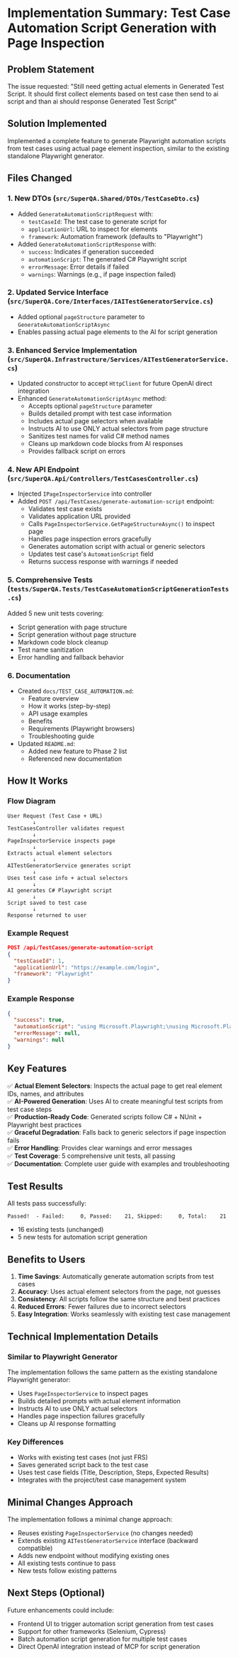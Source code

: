 # Implementation Summary: Test Case Automation Script Generation with Page Inspection

## Problem Statement

The issue requested: "Still need getting actual elements in Generated Test Script. It should first collect elements based on test case then send to ai script and than ai should response Generated Test Script"

## Solution Implemented

Implemented a complete feature to generate Playwright automation scripts from test cases using actual page element inspection, similar to the existing standalone Playwright generator.

## Files Changed

### 1. New DTOs (`src/SuperQA.Shared/DTOs/TestCaseDto.cs`)
- Added `GenerateAutomationScriptRequest` with:
  - `testCaseId`: The test case to generate script for
  - `applicationUrl`: URL to inspect for elements
  - `framework`: Automation framework (defaults to "Playwright")
- Added `GenerateAutomationScriptResponse` with:
  - `success`: Indicates if generation succeeded
  - `automationScript`: The generated C# Playwright script
  - `errorMessage`: Error details if failed
  - `warnings`: Warnings (e.g., if page inspection failed)

### 2. Updated Service Interface (`src/SuperQA.Core/Interfaces/IAITestGeneratorService.cs`)
- Added optional `pageStructure` parameter to `GenerateAutomationScriptAsync`
- Enables passing actual page elements to the AI for script generation

### 3. Enhanced Service Implementation (`src/SuperQA.Infrastructure/Services/AITestGeneratorService.cs`)
- Updated constructor to accept `HttpClient` for future OpenAI direct integration
- Enhanced `GenerateAutomationScriptAsync` method:
  - Accepts optional `pageStructure` parameter
  - Builds detailed prompt with test case information
  - Includes actual page selectors when available
  - Instructs AI to use ONLY actual selectors from page structure
  - Sanitizes test names for valid C# method names
  - Cleans up markdown code blocks from AI responses
  - Provides fallback script on errors

### 4. New API Endpoint (`src/SuperQA.Api/Controllers/TestCasesController.cs`)
- Injected `IPageInspectorService` into controller
- Added `POST /api/TestCases/generate-automation-script` endpoint:
  - Validates test case exists
  - Validates application URL provided
  - Calls `PageInspectorService.GetPageStructureAsync()` to inspect page
  - Handles page inspection errors gracefully
  - Generates automation script with actual or generic selectors
  - Updates test case's `AutomationScript` field
  - Returns success response with warnings if needed

### 5. Comprehensive Tests (`tests/SuperQA.Tests/TestCaseAutomationScriptGenerationTests.cs`)
Added 5 new unit tests covering:
- Script generation with page structure
- Script generation without page structure
- Markdown code block cleanup
- Test name sanitization
- Error handling and fallback behavior

### 6. Documentation
- Created `docs/TEST_CASE_AUTOMATION.md`:
  - Feature overview
  - How it works (step-by-step)
  - API usage examples
  - Benefits
  - Requirements (Playwright browsers)
  - Troubleshooting guide
- Updated `README.md`:
  - Added new feature to Phase 2 list
  - Referenced new documentation

## How It Works

### Flow Diagram

```
User Request (Test Case + URL)
        ↓
TestCasesController validates request
        ↓
PageInspectorService inspects page
        ↓
Extracts actual element selectors
        ↓
AITestGeneratorService generates script
        ↓
Uses test case info + actual selectors
        ↓
AI generates C# Playwright script
        ↓
Script saved to test case
        ↓
Response returned to user
```

### Example Request

```json
POST /api/TestCases/generate-automation-script
{
  "testCaseId": 1,
  "applicationUrl": "https://example.com/login",
  "framework": "Playwright"
}
```

### Example Response

```json
{
  "success": true,
  "automationScript": "using Microsoft.Playwright;\nusing Microsoft.Playwright.NUnit;\nusing NUnit.Framework;\n\nnamespace PlaywrightTests;\n\n[Parallelizable(ParallelScope.Self)]\n[TestFixture]\npublic class Tests : PageTest\n{\n    [Test]\n    public async Task User_Login_Test()\n    {\n        await Page.GotoAsync(\"https://example.com/login\");\n        await Page.FillAsync(\"#username\", \"testuser\");\n        await Page.FillAsync(\"#password\", \"password123\");\n        await Page.ClickAsync(\"#loginButton\");\n        await Expect(Page).ToHaveURLAsync(\"https://example.com/dashboard\");\n    }\n}",
  "errorMessage": null,
  "warnings": null
}
```

## Key Features

✅ **Actual Element Selectors**: Inspects the actual page to get real element IDs, names, and attributes  
✅ **AI-Powered Generation**: Uses AI to create meaningful test scripts from test case steps  
✅ **Production-Ready Code**: Generated scripts follow C# + NUnit + Playwright best practices  
✅ **Graceful Degradation**: Falls back to generic selectors if page inspection fails  
✅ **Error Handling**: Provides clear warnings and error messages  
✅ **Test Coverage**: 5 comprehensive unit tests, all passing  
✅ **Documentation**: Complete user guide with examples and troubleshooting  

## Test Results

All tests pass successfully:
```
Passed!  - Failed:     0, Passed:    21, Skipped:     0, Total:    21
```

- 16 existing tests (unchanged)
- 5 new tests for automation script generation

## Benefits to Users

1. **Time Savings**: Automatically generate automation scripts from test cases
2. **Accuracy**: Uses actual element selectors from the page, not guesses
3. **Consistency**: All scripts follow the same structure and best practices
4. **Reduced Errors**: Fewer failures due to incorrect selectors
5. **Easy Integration**: Works seamlessly with existing test case management

## Technical Implementation Details

### Similar to Playwright Generator
The implementation follows the same pattern as the existing standalone Playwright generator:
- Uses `PageInspectorService` to inspect pages
- Builds detailed prompts with actual element information
- Instructs AI to use ONLY actual selectors
- Handles page inspection failures gracefully
- Cleans up AI response formatting

### Key Differences
- Works with existing test cases (not just FRS)
- Saves generated script back to the test case
- Uses test case fields (Title, Description, Steps, Expected Results)
- Integrates with the project/test case management system

## Minimal Changes Approach

The implementation follows a minimal change approach:
- Reuses existing `PageInspectorService` (no changes needed)
- Extends existing `AITestGeneratorService` interface (backward compatible)
- Adds new endpoint without modifying existing ones
- All existing tests continue to pass
- New tests follow existing patterns

## Next Steps (Optional)

Future enhancements could include:
- Frontend UI to trigger automation script generation from test cases
- Support for other frameworks (Selenium, Cypress)
- Batch automation script generation for multiple test cases
- Direct OpenAI integration instead of MCP for script generation
